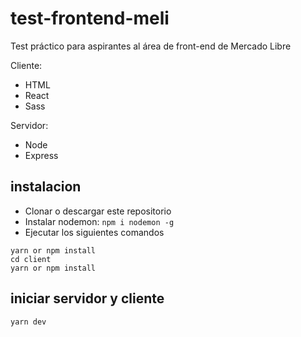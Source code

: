 # test-frontend-meli
Test práctico para aspirantes al área de front-end de Mercado Libre

Cliente:
- HTML
- React
- Sass

Servidor:
- Node
- Express

## instalacion
- Clonar o descargar este repositorio
- Instalar nodemon: `npm i nodemon -g`
- Ejecutar los siguientes comandos
```
yarn or npm install
cd client
yarn or npm install
```

## iniciar servidor y cliente
``
yarn dev
``
